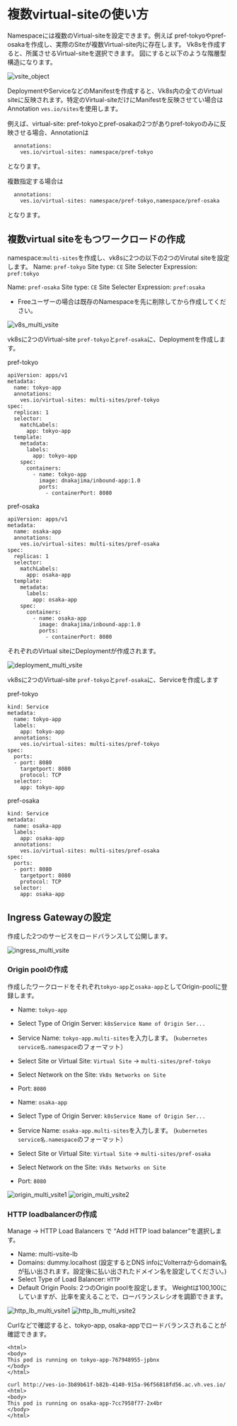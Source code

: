 # 複数virtual-siteの使い方

Namespaceには複数のVirtual-siteを設定できます。例えば pref-tokyoやpref-osakaを作成し、実際のSiteが複数Virtual-site内に存在します。
Vk8sを作成すると、所属させるVirtual-siteを選択できます。
図にすると以下のような階層型構造になります。

![vsite_object](./pics/vsite_object.png)

DeploymentやServiceなどのManifestを作成すると、Vk8s内の全てのVirtual siteに反映されます。特定のVirtual-siteだけにManifestを反映させてい場合はAnnotation `ves.io/sites`を使用します。

例えば、virtual-site: pref-tokyoとpref-osakaの2つがありpref-tokyoのみに反映させる場合、Annotationは

```metadata:
  annotations:
    ves.io/virtual-sites: namespace/pref-tokyo
```

となります。

複数指定する場合は

```metadata:
  annotations:
    ves.io/virtual-sites: namespace/pref-tokyo,namespace/pref-osaka
```

となります。

## 複数virtual siteをもつワークロードの作成

namespace:`multi-sites`を作成し、vk8sに2つの以下の2つのVirutal siteを設定します。
Name: `pref-tokyo`
Site type: `CE`
Site Selecter Expression: `pref:tokyo`

Name: `pref-osaka`
Site type: `CE`
Site Selecter Expression: `pref:osaka`

- Freeユーザーの場合は既存のNamespaceを先に削除してから作成してください。

![v8s_multi_vsite](./pics/v8s_multi_vsite.png)

vk8sに2つのVirtual-site `pref-tokyo`と`pref-osaka`に、Deploymentを作成します。

pref-tokyo

```kind: Deployment
apiVersion: apps/v1
metadata:
  name: tokyo-app
  annotations:
    ves.io/virtual-sites: multi-sites/pref-tokyo
spec:
  replicas: 1
  selector:
    matchLabels:
      app: tokyo-app
  template:
    metadata:
      labels:
        app: tokyo-app
    spec:
      containers:
        - name: tokyo-app
          image: dnakajima/inbound-app:1.0
          ports:
            - containerPort: 8080
```

pref-osaka

```kind: Deployment
apiVersion: apps/v1
metadata:
  name: osaka-app
  annotations:
    ves.io/virtual-sites: multi-sites/pref-osaka
spec:
  replicas: 1
  selector:
    matchLabels:
      app: osaka-app
  template:
    metadata:
      labels:
        app: osaka-app
    spec:
      containers:
        - name: osaka-app
          image: dnakajima/inbound-app:1.0
          ports:
            - containerPort: 8080
```

それぞれのVirtual siteにDeploymentが作成されます。

![deployment_multi_vsite](./pics/deployment_multi_vsite.png)

vk8sに2つのVirtual-site `pref-tokyo`と`pref-osaka`に、Serviceを作成します

pref-tokyo

```apiVersion: v1
kind: Service
metadata:
  name: tokyo-app
  labels:
    app: tokyo-app
  annotations:
    ves.io/virtual-sites: multi-sites/pref-tokyo
spec:
  ports:
  - port: 8080
    targetport: 8080
    protocol: TCP
  selector:
    app: tokyo-app
```

pref-osaka

```apiVersion: v1
kind: Service
metadata:
  name: osaka-app
  labels:
    app: osaka-app
  annotations:
    ves.io/virtual-sites: multi-sites/pref-osaka
spec:
  ports:
  - port: 8080
    targetport: 8080
    protocol: TCP
  selector:
    app: osaka-app
```

## Ingress Gatewayの設定

作成した2つのサービスをロードバランスして公開します。

![ingress_multi_vsite](./pics/ingress_multi_vsite.png)

### Origin poolの作成

作成したワークロードをそれぞれ`tokyo-app`と`osaka-app`としてOrigin-poolに登録します。

- Name: `tokyo-app`
- Select Type of Origin Server: `k8sService Name of Origin Ser...`
- Service Name: `tokyo-app.multi-sites`を入力します。 (`kubernetes service名.namespace`のフォーマット）
- Select Site or Virtual Site: `Virtual Site` -> `multi-sites/pref-tokyo`
- Select Network on the Site: `Vk8s Networks on Site`
- Port: `8080`

- Name: `osaka-app`
- Select Type of Origin Server: `k8sService Name of Origin Ser...`
- Service Name: `osaka-app.multi-sites`を入力します。 (`kubernetes service名.namespace`のフォーマット）
- Select Site or Virtual Site: `Virtual Site` -> `multi-sites/pref-osaka`
- Select Network on the Site: `Vk8s Networks on Site`
- Port: `8080`

![origin_multi_vsite1](./pics/origin_multi_vsite1.png)
![origin_multi_vsite2](./pics/origin_multi_vsite2.png)

### HTTP loadbalancerの作成

Manage -> HTTP Load Balancers で “Add HTTP load balancer”を選択します。

- Name: multi-vsite-lb
- Domains: dummy.localhost (設定するとDNS infoにVolterraからdomain名が払い出されます。設定後に払い出されたドメイン名を設定してください。)
- Select Type of Load Balancer: `HTTP`
- Default Origin Pools: 2つのOrigin poolを設定します。
Weightは100,100にしていますが、比率を変えることで、ローバランスレシオを調節できます。

![http_lb_multi_vsite1](./pics/http_lb_multi_vsite1.png)
![http_lb_multi_vsite2](./pics/http_lb_multi_vsite2.png)

Curlなどで確認すると、tokyo-app, osaka-appでロードバランスされることが確認できます。

```curl http://ves-io-3b89b61f-b82b-4140-915a-96f56818fd56.ac.vh.ves.io/
<html>
<body>
This pod is running on tokyo-app-767948955-jpbnx
</body>
</html>

curl http://ves-io-3b89b61f-b82b-4140-915a-96f56818fd56.ac.vh.ves.io/
<html>
<body>
This pod is running on osaka-app-7cc7958f77-2x4br
</body>
</html>
```
